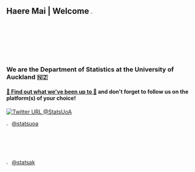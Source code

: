 ## **Haere Mai | Welcome** [<img alt="webpage" src="https://upload.wikimedia.org/wikipedia/commons/thumb/8/8e/Globe_icon_4.svg/600px-Globe_icon_4.svg.png" width="3%"/>](https://www.auckland.ac.nz/en/science/about-the-faculty/department-of-statistics.html)


### We are the Department of Statistics at the University of Auckland 🇳🇿

#### [📰 Find out what we've been up to 📰](https://stats-uoa.github.io/spotlight/) and don't forget to follow us on the platform(s) of your choice!

[![Twitter URL](https://img.shields.io/twitter/url/https/twitter.com/StatsUoA.svg?style=social&label=) @StatsUoA](https://twitter.com/StatsUoA)

<img src="https://upload.wikimedia.org/wikipedia/commons/thumb/a/a5/Instagram_icon.png/2048px-Instagram_icon.png" width=2%> [@statsuoa](https://www.instagram.com/statsuoa/?hl=en)

<img src="https://upload.wikimedia.org/wikipedia/commons/thumb/b/b8/2021_Facebook_icon.svg/480px-2021_Facebook_icon.svg.png" width=2%> [@statsak](https://www.facebook.com/statsak/)
